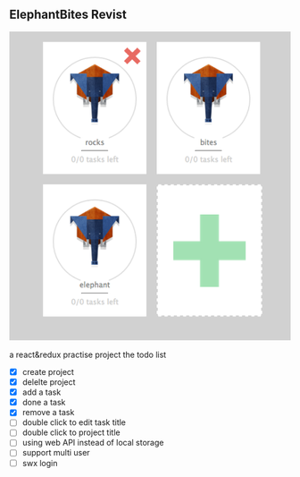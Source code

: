 ElephantBites Revist
----

![screenshot](https://github.com/stormslowly/revisitElephantBite/blob/master/public/images/elephant.png)

a react&redux practise project
the todo list

- [x] create project
- [x] delelte project
- [x] add a task
- [x] done a task
- [x] remove a task
- [ ] double click to edit task title 
- [ ] double click to project title 
- [ ] using web API instead of local storage
- [ ] support multi user
- [ ] swx login
